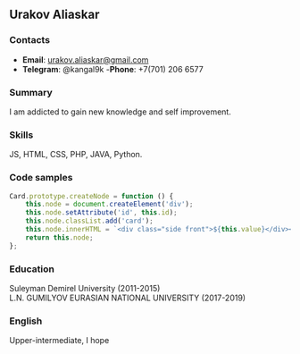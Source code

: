 ## Urakov Aliaskar

### Contacts

- **Email**: urakov.aliaskar@gmail.com
- **Telegram**: @kangal9k -**Phone**: +7(701) 206 6577

### Summary

I am addicted to gain new knowledge and self improvement.

### Skills

JS, HTML, CSS, PHP, JAVA, Python.

### Code samples

```javascript
Card.prototype.createNode = function () {
	this.node = document.createElement('div');
	this.node.setAttribute('id', this.id);
	this.node.classList.add('card');
	this.node.innerHTML = `<div class="side front">${this.value}</div><div class="side back"></div>`;
	return this.node;
};
```

### Education

Suleyman Demirel University (2011-2015)<br/>
L.N. GUMILYOV EURASIAN NATIONAL UNIVERSITY (2017-2019)

### English

Upper-intermediate, I hope
